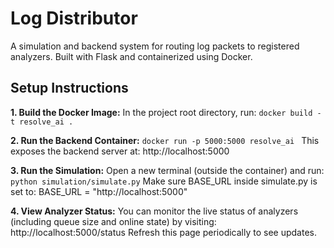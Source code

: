 # Log Distributor
A simulation and backend system for routing log packets to registered analyzers.
Built with Flask and containerized using Docker.

## Setup Instructions
**1. Build the Docker Image:**
In the project root directory, run:
``` docker build -t resolve_ai . ```

**2. Run the Backend Container:**
```docker run -p 5000:5000 resolve_ai ```
This exposes the backend server at:
http://localhost:5000

**3. Run the Simulation:**
Open a new terminal (outside the container) and run:
``` python simulation/simulate.py ```
 Make sure BASE_URL inside simulate.py is set to:
BASE_URL = "http://localhost:5000"

**4. View Analyzer Status:**
You can monitor the live status of analyzers (including queue size and online state) by visiting:
http://localhost:5000/status
Refresh this page periodically to see updates.
